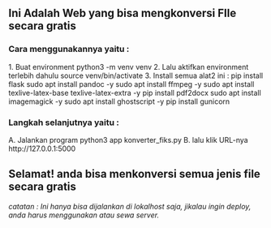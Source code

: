 <h2>Ini Adalah Web yang bisa mengkonversi FIle secara gratis</h2>

<h3>Cara menggunakannya yaitu :</h3>
<p>1. Buat environment
   python3 -m venv venv
2. Lalu aktifkan environment terlebih dahulu
   source venv/bin/activate
3. Install semua alat2 ini :
   pip install flask
   sudo apt install pandoc -y
   sudo apt install ffmpeg -y
   sudo apt install texlive-latex-base texlive-latex-extra -y
   pip install pdf2docx
   sudo apt install imagemagick -y
   sudo apt install ghostscript -y
   pip install gunicorn</p>

<h3>Langkah selanjutnya yaitu :</h3>
<p>A. Jalankan program
   python3 app konverter_fiks.py
B. lalu klik URL-nya
   http://127.0.0.1:5000</p>

<h2>Selamat! anda bisa menkonversi semua jenis file secara gratis</h2>

<i>catatan : Ini hanya bisa dijalankan di lokalhost saja, jikalau ingin deploy, anda harus menggunakan atau sewa server.</i>
